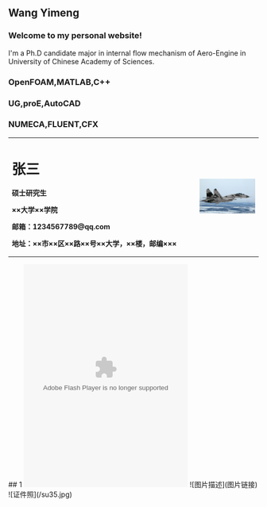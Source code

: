 ## Wang Yimeng
### Welcome to my personal website!

I'm a Ph.D candidate major in internal flow mechanism of Aero-Engine in University of Chinese Academy of Sciences.

### OpenFOAM,MATLAB,C++

### UG,proE,AutoCAD

### NUMECA,FLUENT,CFX

<table border="0">
  <tr>
    <td width="75%">
      <h1>张三</h1>
      <p><b>硕士研究生</b></p>
      <p><b>××大学××学院</b></p>
      <p><b>邮箱：1234567789@qq.com</b></p>
      <p><b>地址：××市××区××路××号××大学，××楼，邮编×××</b></p>
    </td>
    <td width="25%">
      <img src="/su35.jpg" width="100%">      
    </td>
  </tr>
</table>
## 1
<object width="330" height="450" data="http://music.163.com/style/swf/widget.swf?sid=108250019&type=0&auto=0&width=310&height=430" type="application/x-shockwave-flash"></object>
![图片描述](图片链接)
![证件照](/su35.jpg)


